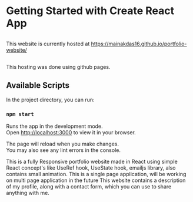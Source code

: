# Getting Started with Create React App

## 
This website is currently hosted at https://mainakdas16.github.io/portfolio-website/
##
This hosting was done using github pages.

## Available Scripts

In the project directory, you can run:

### `npm start`

Runs the app in the development mode.\
Open [http://localhost:3000](http://localhost:3000) to view it in your browser.

The page will reload when you make changes.\
You may also see any lint errors in the console.

This is a fully Responsive portfolio website made in React using simple React concept's
like UseRef hook, UseState hook, emailjs library, also contains small animation.
This is a single page application, will be working on multi page application in the future
This website contains a description of my profile, along with a contact form, which you can use to share anything with me. 
